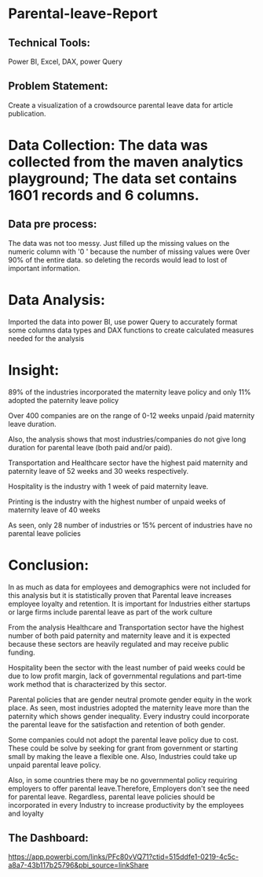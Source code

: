 # Parental-leave-Report

## Technical Tools: 

Power BI, Excel, DAX, power Query

## Problem Statement: 

Create a visualization of a crowdsource parental leave data for article publication.

# Data Collection: The data was collected from the maven analytics playground; The data set contains 1601 records and 6 columns.

## Data pre process:

The data was not too messy. Just filled up the missing values on the numeric column with '0 ' because the number of missing values were 0ver 90% of the entire data. so deleting the records would lead to lost of important information.

# Data Analysis: 
Imported the data into power BI, use power Query to accurately format some columns data types and DAX functions to create calculated measures needed for the analysis

# Insight:

89% of the industries incorporated the maternity leave policy and only 11% adopted the paternity leave policy

Over 400 companies are on the range of 0-12 weeks unpaid /paid maternity leave duration.

Also, the analysis shows that most industries/companies do not give long duration for parental leave (both paid and/or paid).

Transportation and Healthcare sector have the highest paid maternity and paternity leave of 52 weeks and 30 weeks respectively.

Hospitality is the industry with 1 week of paid maternity leave.

Printing is the industry with the highest number of unpaid weeks of maternity leave of 40 weeks

As seen, only 28 number of industries or 15% percent of industries have no parental leave policies

# Conclusion:

In as much as data for employees and demographics were not included for this analysis but it is statistically proven that Parental leave increases employee loyalty and retention. It is important for Industries either startups or large firms include parental leave as part of the work culture

From the analysis Healthcare and Transportation sector have the highest number of both paid paternity and maternity leave and it is expected because these sectors are heavily regulated and may receive public funding.

Hospitality been the sector with the least number of paid weeks could be due to low profit margin, lack of governmental regulations and part-time work method that is characterized by this sector.

Parental policies that are gender neutral promote gender equity in the work place. As seen, most industries adopted the maternity leave more than the paternity which shows gender inequality. Every industry could incorporate the parental leave for the satisfaction and retention of both gender.

Some companies could not adopt the parental leave policy due to cost. These could be solve by seeking for grant from government or starting small by making the leave a flexible one. Also, Industries could take up unpaid parental leave policy.

Also, in some countries there may be no governmental policy requiring employers to offer parental leave.Therefore, Employers don't see the need for parental leave. Regardless, parental leave policies should be incorporated in every Industry to increase productivity by the employees and loyalty


## The  Dashboard:
https://app.powerbi.com/links/PFc80vVQ71?ctid=515ddfe1-0219-4c5c-a8a7-43b117b25796&pbi_source=linkShare
